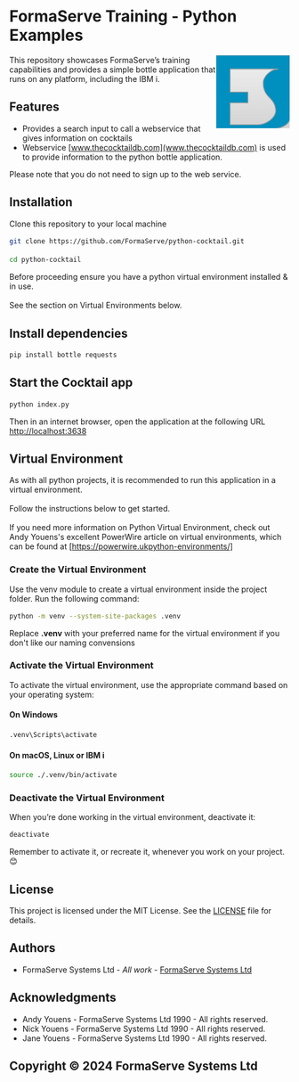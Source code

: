 # FormaServe Training - Python Examples

<img src="/images/Logo.png" align="right">

This repository showcases FormaServe’s training capabilities and provides a simple bottle application that runs on any platform, including the IBM i.

## Features

* Provides a search input to call a webservice that gives information on cocktails
* Webservice [www.thecocktaildb.com](www.thecocktaildb.com) is used to provide information to the python bottle application.

Please note that you do not need to sign up to the web service.

## Installation

Clone this repository to your local machine

```bash
git clone https://github.com/FormaServe/python-cocktail.git

cd python-cocktail

```

Before proceeding ensure you have a python virtual environment installed & in use.<br><br>
See the section on Virtual Environments below.


## Install dependencies

```bash
pip install bottle requests

```

## Start the Cocktail app

```bash
python index.py
```

Then in an internet browser, open the application at the following URL [http://localhost:3638](http://localhost:3638)

## Virtual Environment

As with all python projects, it is recommended to run this application in a virtual environment.<br><br>
Follow the instructions below to get started.<br><br>
If you need more information on Python Virtual Environment, check out Andy Youens's excellent PowerWire article on virtual environments, which can be found at [https://powerwire.ukpython-environments/]

### Create the Virtual Environment

Use the venv module to create a virtual environment inside the project folder. Run the following command:

```bash
python -m venv --system-site-packages .venv
```

Replace **.venv** with your preferred name for the virtual environment if you don't like our naming convensions

### Activate the Virtual Environment

To activate the virtual environment, use the appropriate command based on your operating system:

#### On Windows

```bash
.venv\Scripts\activate

```

#### On macOS, Linux or IBM i

```bash
source ./.venv/bin/activate

```

### Deactivate the Virtual Environment

When you’re done working in the virtual environment, deactivate it:

```bash
deactivate

```

Remember to activate it, or recreate it, whenever you work on your project. 😊

## License

This project is licensed under the MIT License. See the [LICENSE](LICENSE) file for details.

## Authors

* FormaServe Systems Ltd - *All work* - [FormaServe Systems Ltd](https://www.formaserve.co.uk)

## Acknowledgments

* Andy Youens - FormaServe Systems Ltd 1990 - All rights reserved.
* Nick Youens - FormaServe Systems Ltd 1990 - All rights reserved.
* Jane Youens - FormaServe Systems Ltd 1990 - All rights reserved.

## Copyright © 2024 FormaServe Systems Ltd
